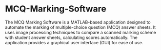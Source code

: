 # MCQ-Marking-Software
The MCQ Marking Software is a MATLAB-based application designed to automate the marking of multiple-choice question (MCQ) answer sheets. It uses image processing techniques to compare a scanned marking scheme with student answer sheets, calculating scores automatically. The application provides a graphical user interface (GUI) for ease of use.
